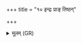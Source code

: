 +++
title = "१० इन्द्रः प्राङ् तिष्ठन्"

+++
<details><summary>मूलम् (GR)</summary>

इन्द्रः प्राङ् तिष्ठन् दक्षिणा तिष्ठन् यमः  
प्रत्यङ् तिष्ठन् धातोदङ् तिष्ठन् सविता ।  
तृणानि प्राप्तः सोमो राजावृत्त आनन्दः । +++(Bhatt. rājāvṛtrahānandaḥ)+++  
ईक्षमानो मित्रे युज्यमानो वैश्वदेवो युक्तः प्रजापतिर् विमुक्तः सर्वम् ।  
एतद् वै गोरूपम् ।  
उपैनं रूपवन्तः पशवस् तिष्ठन्ति य एवं वेद ॥ +++(Bhatt. rūpaṃvantaḥ)+++
</details>